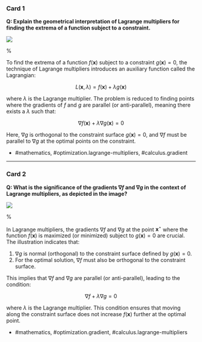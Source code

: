 ### Card 1

**Q: Explain the geometrical interpretation of Lagrange multipliers for finding the extrema of a function subject to a constraint.**

![](https://cdn.mathpix.com/cropped/2024_05_26_57d37ae5bb94cf2241e6g-1.jpg?height=509&width=535&top_left_y=212&top_left_x=1110)

%

To find the extrema of a function $f(\mathbf{x})$ subject to a constraint $g(\mathbf{x})=0$, the technique of Lagrange multipliers introduces an auxiliary function called the Lagrangian:

$$
L(\mathbf{x}, \lambda)=f(\mathbf{x})+\lambda g(\mathbf{x})
$$

where $\lambda$ is the Lagrange multiplier. The problem is reduced to finding points where the gradients of $f$ and $g$ are parallel (or anti-parallel), meaning there exists a $\lambda$ such that:

$$
\nabla f(\mathbf{x}) + \lambda \nabla g(\mathbf{x}) = 0
$$

Here, $\nabla g$ is orthogonal to the constraint surface $g(\mathbf{x})=0$, and $\nabla f$ must be parallel to $\nabla g$ at the optimal points on the constraint.

- #mathematics, #optimization.lagrange-multipliers, #calculus.gradient

---

### Card 2

**Q: What is the significance of the gradients $\nabla f$ and $\nabla g$ in the context of Lagrange multipliers, as depicted in the image?**

![](https://cdn.mathpix.com/cropped/2024_05_26_57d37ae5bb94cf2241e6g-1.jpg?height=509&width=535&top_left_y=212&top_left_x=1110)

%

In Lagrange multipliers, the gradients $\nabla f$ and $\nabla g$ at the point $\mathbf{x}^\star$ where the function $f(\mathbf{x})$ is maximized (or minimized) subject to $g(\mathbf{x})=0$ are crucial. The illustration indicates that:

1. $\nabla g$ is normal (orthogonal) to the constraint surface defined by $g(\mathbf{x}) = 0$.
2. For the optimal solution, $\nabla f$ must also be orthogonal to the constraint surface.

This implies that $\nabla f$ and $\nabla g$ are parallel (or anti-parallel), leading to the condition:

$$
\nabla f + \lambda \nabla g = 0
$$

where $\lambda$ is the Lagrange multiplier. This condition ensures that moving along the constraint surface does not increase $f(\mathbf{x})$ further at the optimal point.

- #mathematics, #optimization.gradient, #calculus.lagrange-multipliers